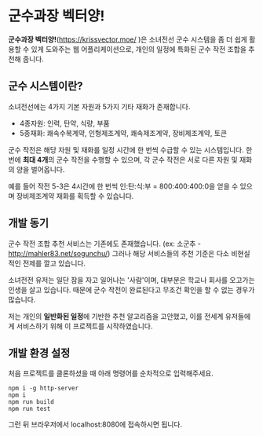 # 군수과장 벡터양!

**군수과장 벡터양!**(https://krissvector.moe/ )은 소녀전선 군수 시스템을 좀 더 쉽게 활용할 수 있게 도와주는 웹 어플리케이션으로, 개인의 일정에 특화된 군수 작전 조합을 추천해 줍니다.



## 군수 시스템이란?

소녀전선에는 4가지 기본 자원과 5가지 기타 재화가 존재합니다.

- 4종자원: 인력, 탄약, 식량, 부품
- 5종재화: 쾌속수복계약, 인형제조계약, 쾌속제조계약, 장비제조계약, 토큰

군수 작전은 해당 자원 및 재화를 일정 시간에 한 번씩 수급할 수 있는 시스템입니다. 한 번에 **최대 4개**의 군수 작전을 수행할 수 있으며, 각 군수 작전은 서로 다른 자원 및 재화의 양을 벌어옵니다.

예를 들어 작전 5-3은 4시간에 한 번씩 인:탄:식:부 = 800:400:400:0을 얻을 수 있으며 장비제조계약 재화를 획득할 수 있습니다.



## 개발 동기

군수 작전 조합 추천 서비스는 기존에도 존재했습니다. (ex: 소군추 - http://mahler83.net/sogunchu/) 그러나 해당 서비스들의 추천 기준은 다소 비현실적인 전제를 깔고 있습니다.

소녀전전 유저는 일단 잠을 자고 일어나는 '사람'이며, 대부분은 학교나 회사를 오고가는 인생을 살고 있습니다. 때문에 군수 작전이 완료된다고 무조건 확인을 할 수 없는 경우가 많습니다.

저는 개인의 **일반화된 일정**에 기반한 추천 알고리즘을 고안했고, 이를 전세계 유저들에게 서비스하기 위해 이 프로젝트를 시작하였습니다.



## 개발 환경 설정

처음 프로젝트를 클론하셨을 때 아래 명령어를 순차적으로 입력해주세요.

```
npm i -g http-server
npm i
npm run build
npm run test
```

그런 뒤 브라우저에서 localhost:8080에 접속하시면 됩니다.
